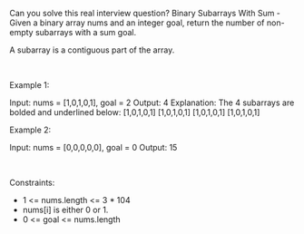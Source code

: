 Can you solve this real interview question? Binary Subarrays With Sum - Given a binary array nums and an integer goal, return the number of non-empty subarrays with a sum goal.

A subarray is a contiguous part of the array.

 

Example 1:


Input: nums = [1,0,1,0,1], goal = 2
Output: 4
Explanation: The 4 subarrays are bolded and underlined below:
[1,0,1,0,1]
[1,0,1,0,1]
[1,0,1,0,1]
[1,0,1,0,1]


Example 2:


Input: nums = [0,0,0,0,0], goal = 0
Output: 15


 

Constraints:

 * 1 <= nums.length <= 3 * 104
 * nums[i] is either 0 or 1.
 * 0 <= goal <= nums.length